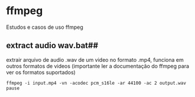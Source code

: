 # ffmpeg
Estudos e casos de uso ffmpeg

## extract audio wav.bat##
extrair arquivo de audio .wav de um video no formato .mp4, funciona em outros formatos de videos (importante ler a documentação do ffmpeg para ver os formatos suportados)
```
ffmpeg -i input.mp4 -vn -acodec pcm_s16le -ar 44100 -ac 2 output.wav
pause
```
